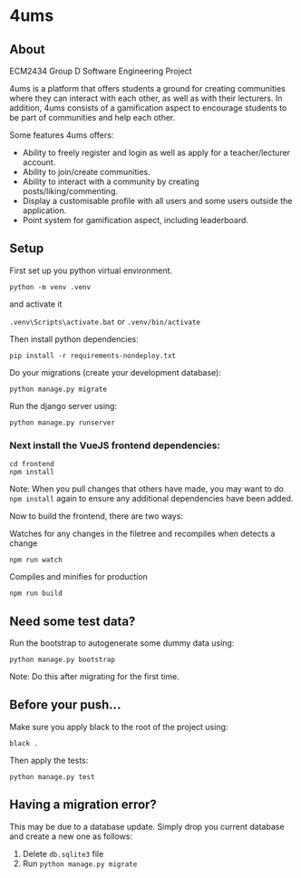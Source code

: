 # 4ums

## About

ECM2434 Group D Software Engineering Project

4ums is a platform that offers students a ground for creating communities where they can interact with each other,
as well as with their lecturers. In addition, 4ums consists of a gamification aspect to encourage students to
be part of communities and help each other.

Some features 4ums offers:
- Ability to freely register and login as well as apply for a teacher/lecturer account.
- Ability to join/create communities.
- Ability to interact with a community by creating posts/liking/commenting.
- Display a customisable profile with all users and some users outside the application.
- Point system for gamification aspect, including leaderboard.

## Setup

First set up you python virtual environment.

`python -m venv .venv`

and activate it

`.venv\Scripts\activate.bat` or `.venv/bin/activate`

Then install python dependencies:
```
pip install -r requirements-nondeploy.txt
```

Do your migrations (create your development database):
```
python manage.py migrate
```

Run the django server using:
```
python manage.py runserver
```

### Next install the VueJS frontend dependencies:

```shell script
cd frontend
npm install
```
Note: When you pull changes that others have made, you may want to do `npm install` again to ensure any additional dependencies have been added.

Now to build the frontend, there are two ways:

Watches for any changes in the filetree and recompiles when detects a change
```
npm run watch
```

Compiles and minifies for production
```
npm run build
```

## Need some test data?

Run the bootstrap to autogenerate some dummy data using:
```
python manage.py bootstrap
```
Note: Do this after migrating for the first time.

## Before your push...

Make sure you apply black to the root of the project using:
```
black .
```

Then apply the tests:
```
python manage.py test
```

## Having a migration error?

This may be due to a database update. Simply drop you current database and create a new one as follows:
1. Delete `db.sqlite3` file
2. Run `python manage.py migrate`
